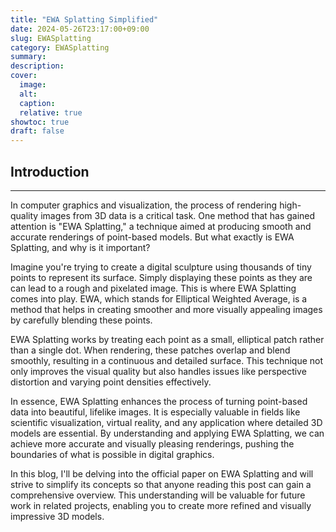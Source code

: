 ```yaml
---
title: "EWA Splatting Simplified"
date: 2024-05-26T23:17:00+09:00
slug: EWASplatting
category: EWASplatting
summary:
description:
cover: 
  image:
  alt:
  caption:
  relative: true
showtoc: true
draft: false
---
```


## Introduction
---
In computer graphics and visualization, the process of rendering high-quality images from 3D data is a critical task. One method that has gained attention is "EWA Splatting," a technique aimed at producing smooth and accurate renderings of point-based models. But what exactly is EWA Splatting, and why is it important?

Imagine you're trying to create a digital sculpture using thousands of tiny points to represent its surface. Simply displaying these points as they are can lead to a rough and pixelated image. This is where EWA Splatting comes into play. EWA, which stands for Elliptical Weighted Average, is a method that helps in creating smoother and more visually appealing images by carefully blending these points.

EWA Splatting works by treating each point as a small, elliptical patch rather than a single dot. When rendering, these patches overlap and blend smoothly, resulting in a continuous and detailed surface. This technique not only improves the visual quality but also handles issues like perspective distortion and varying point densities effectively.

In essence, EWA Splatting enhances the process of turning point-based data into beautiful, lifelike images. It is especially valuable in fields like scientific visualization, virtual reality, and any application where detailed 3D models are essential. By understanding and applying EWA Splatting, we can achieve more accurate and visually pleasing renderings, pushing the boundaries of what is possible in digital graphics.

In this blog, I'll be delving into the official paper on EWA Splatting and will strive to simplify its concepts so that anyone reading this post can gain a comprehensive overview. This understanding will be valuable for future work in related projects, enabling you to create more refined and visually impressive 3D models.
